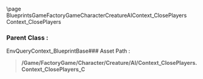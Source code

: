 \page BlueprintsGameFactoryGameCharacterCreatureAIContext_ClosePlayers Context_ClosePlayers
### Parent Class :
EnvQueryContext_BlueprintBase### Asset Path :
<b><blockquote>/Game/FactoryGame/Character/Creature/AI/Context_ClosePlayers.Context_ClosePlayers_C</blockquote></b>

